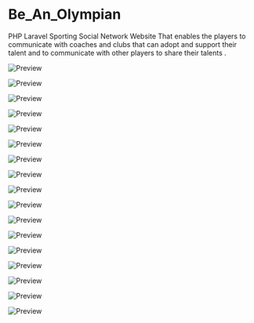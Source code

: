 # Be_An_Olympian
PHP Laravel Sporting Social Network Website That enables the players to communicate with coaches and clubs that can adopt and support their talent and to communicate with other players to share their talents .

![Preview](Preview/Screenshot%20(76).jpg)

![Preview](Preview/Screenshot%20(78).jpg)

![Preview](Preview/Screenshot%20(82).png)

![Preview](Preview/Screenshot%20(90).jpg)

![Preview](Preview/Screenshot%20(84).jpg)

![Preview](Preview/Screenshot%20(85).jpg)

![Preview](Preview/Screenshot%20(86).jpg)

![Preview](Preview/Screenshot%20(88).jpg)

![Preview](Preview/Screenshot%20(93).jpg)

![Preview](Preview/Screenshot%20(94).jpg)

![Preview](Preview/Screenshot%20(95).jpg)

![Preview](Preview/Screenshot%20(98).jpg)

![Preview](Preview/Screenshot%20(99).jpg)

![Preview](Preview/Screenshot%20(101).jpg)

![Preview](Preview/Screenshot%20(102).jpg)

![Preview](Preview/Screenshot%20(103).jpg)

![Preview](Preview/Screenshot%20(105).jpg)

